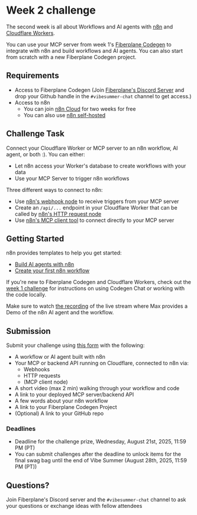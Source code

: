 # Week 2 challenge
The second week is all about Workflows and AI agents with [n8n](https://n8n.io/) and [Cloudflare Workers](https://developers.cloudflare.com/workers/). 

You can use your MCP server from week 1's [Fiberplane Codegen](https://fiberplane.com/codegen) to integrate with n8n and build workflows and AI agents. 
You can also start from scratch with a new Fiberplane Codegen project.

## Requirements
- Access to Fiberplane Codegen (Join [Fiberplane's Discord Server](https://discord.gg/ChRgXresZK) and drop your Github handle in the `#vibesummer-chat` channel to get access.)
- Access to n8n
  - You can join [n8n Cloud](https://app.n8n.cloud/) for two weeks for free
  - You can also use [n8n self-hosted](https://docs.n8n.io/hosting/)

## Challenge Task
Connect your Cloudflare Worker or MCP server to an n8n workflow, AI agent, or both :). You can either:
- Let n8n access your Worker's database to create workflows with your data
- Use your MCP Server to trigger n8n workflows

Three different ways to connect to n8n:
- Use [n8n's webhook node](https://docs.n8n.io/integrations/builtin/core-nodes/n8n-nodes-base.webhook/) to receive triggers from your MCP server
- Create an `/api/...` endpoint in your Cloudflare Worker that can be called by [n8n's HTTP request node](https://docs.n8n.io/integrations/builtin/core-nodes/n8n-nodes-base.httprequest/)
- Use [n8n's MCP client tool](https://docs.n8n.io/integrations/builtin/cluster-nodes/sub-nodes/n8n-nodes-langchain.toolmcp/) to connect directly to your MCP server

## Getting Started
n8n provides templates to help you get started:
- [Build AI agents with n8n](https://docs.n8n.io/advanced-ai/intro-tutorial/)
- [Create your first n8n workflow](https://docs.n8n.io/try-it-out/tutorial-first-workflow/)

If you're new to Fiberplane Codegen and Cloudflare Workers, check out the [week 1 challenge](../challenge1/README.md) for instructions on using Codegen Chat or working with the code locally.

Make sure to watch [the recording](https://www.youtube.com/watch?v=i67VbnxSX2I&t=2s) of the live stream where Max provides a Demo of the n8n AI agent and the workflow.

## Submission
Submit your challenge using [this form](https://forms.gle/qJja1E5ubwmWnvA1A) with the following:
- A workflow or AI agent built with n8n
- Your MCP or backend API running on Cloudflare, connected to n8n via:
  - Webhooks
  - HTTP requests
  - (MCP client node)
- A short video (max 2 min) walking through your workflow and code
- A link to your deployed MCP server/backend API
- A few words about your n8n workflow
- A link to your Fiberplane Codegen Project
- (Optional) A link to your GitHub repo

### Deadlines
- Deadline for the challenge prize, Wednesday, August 21st, 2025, 11:59 PM (PT)
- You can submit challenges after the deadline to unlock items for the final swag bag until the end of Vibe Summer (August 28th, 2025, 11:59 PM (PT))


## Questions?
Join Fiberplane's Discord server and the `#vibesummer-chat` channel to ask your questions or exchange ideas with fellow attendees
